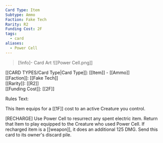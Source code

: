 ```yaml
---
Card Type: Item
Subtype: Ammo
Faction: Fake Tech
Rarity: R2
Funding Cost: 2F
tags:
  - card
aliases:
  - Power Cell
---
```

> [!info]- Card Art
> ![[Power Cell.png]]

[[CARD TYPES/Card Type|Card Type]]: [[Item]] - [[Ammo]]  
[[Faction]]: [[Fake Tech]]  
[[Rarity]]: [[R2]]  
[[Funding Cost]]: [[2F]]  

Rules Text:  

This Item equips for a [[1F]] cost to an active Creature you control.  

[RECHARGE] Use Power Cell to resurrect any spent electric item.
Return that Item to play equipped to the Creature who used Power Cell.
If recharged item is a [[weapon]], it does an additional 125 DMG.
Send this card to its owner's discard pile.  